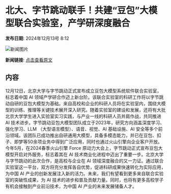 # 北大、字节跳动联手！共建“豆包”大模型联合实验室，产学研深度融合

**发布日期**: 2024年12月13号 8:12

![新闻图片](https://pic.chinaz.com/picmap/202405160815252726_0.jpg)

**新闻链接**: [点击查看原文](https://www.aibase.com/zh/news/13947)

## 内容

12月12日，北京大学与字节跳动正式宣布成立豆包大模型系统软件联合实验室，标志着中国 AI 领域产学研合作迈上新台阶。该联合实验室的科研工作将以字节跳动自研的豆包大模型为基础。来自高校和企业的科研人员将在实验室内，围绕大模型的训练、推理等关键技术展开深入研究。随着实验室的建设和发展，还将有大批北京大学学生进入实验室实习实践，与产业一线的科研人员并肩作战，共同推进 AI 技术进步。字节跳动豆包大模型团队成立于2023年，研究方向涵盖深度学习、强化学习、LLM （大型语言模型）、语音、视觉、AI 基础设施、AI 安全等多个前沿领域。该团队已成功推出自研通用大模型，具备多模态能力，并已在豆包、扣子、即梦等50余项业务中得到广泛应用，同时也通过火山引擎向企业客户开放。今年5月，在2024春季火山引擎 Force 原动力大会上，字节跳动正式宣布豆包大模型开启对外服务，标志着其在 AI 技术商业化进程中迈出了重要一步。北京大学与字节跳动的此次合作，是高校与企业在 AI 领域深度融合的又一力证。通过联合实验室这一平台，双方将充分发挥各自优势，促进科研成果快速转化为实际应用，为中国 AI 产业的创新发展注入新的活力。未来，我们有望看到更多来自联合实验室的突破性成果，为 AI 技术的进步和普及贡献力量。同时，也将有更多高校学子有机会接触到产业前沿技术，为中国 AI 产业的未来发展储备人才。
